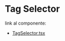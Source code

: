# Tag Selector

link al componente: 
- [TagSelector.tsx](https://github.com/Nico-Schonfeld/tag-selector-component-nextjs/blob/main/src/components/TagComponent.tsx)
